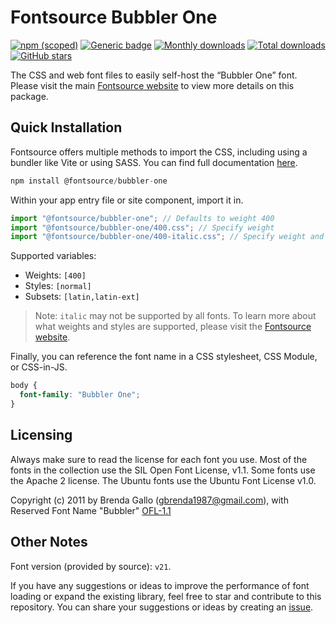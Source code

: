# Fontsource Bubbler One

[![npm (scoped)](https://img.shields.io/npm/v/@fontsource/bubbler-one?color=brightgreen)](https://www.npmjs.com/package/@fontsource/bubbler-one) [![Generic badge](https://img.shields.io/badge/fontsource-passing-brightgreen)](https://github.com/fontsource/fontsource) [![Monthly downloads](https://badgen.net/npm/dm/@fontsource/bubbler-one)](https://github.com/fontsource/fontsource) [![Total downloads](https://badgen.net/npm/dt/@fontsource/bubbler-one)](https://github.com/fontsource/fontsource) [![GitHub stars](https://img.shields.io/github/stars/fontsource/fontsource.svg?style=social&label=Star)](https://github.com/fontsource/fontsource/stargazers)

The CSS and web font files to easily self-host the “Bubbler One” font. Please visit the main [Fontsource website](https://fontsource.org/fonts/bubbler-one) to view more details on this package.

## Quick Installation

Fontsource offers multiple methods to import the CSS, including using a bundler like Vite or using SASS. You can find full documentation [here](https://fontsource.org/docs/getting-started/introduction).

```javascript
npm install @fontsource/bubbler-one
```

Within your app entry file or site component, import it in.

```javascript
import "@fontsource/bubbler-one"; // Defaults to weight 400
import "@fontsource/bubbler-one/400.css"; // Specify weight
import "@fontsource/bubbler-one/400-italic.css"; // Specify weight and style
```

Supported variables:
- Weights: `[400]`
- Styles: `[normal]`
- Subsets: `[latin,latin-ext]`

> Note: `italic` may not be supported by all fonts. To learn more about what weights and styles are supported, please visit the [Fontsource website](https://fontsource.org/fonts/bubbler-one).

Finally, you can reference the font name in a CSS stylesheet, CSS Module, or CSS-in-JS.

```css
body {
  font-family: "Bubbler One";
}
```

## Licensing
Always make sure to read the license for each font you use. Most of the fonts in the collection use the SIL Open Font License, v1.1. Some fonts use the Apache 2 license. The Ubuntu fonts use the Ubuntu Font License v1.0.

Copyright (c) 2011 by Brenda Gallo (gbrenda1987@gmail.com), with Reserved Font Name "Bubbler"
[OFL-1.1](https://openfontlicense.org)

## Other Notes
Font version (provided by source): `v21`.

If you have any suggestions or ideas to improve the performance of font loading or expand the existing library, feel free to star and contribute to this repository. You can share your suggestions or ideas by creating an [issue](https://github.com/fontsource/fontsource/issues).
